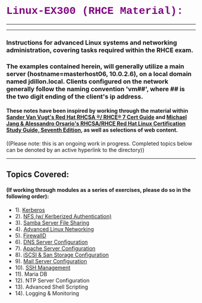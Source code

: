 # <span style="color:purple;font-family:Courier;"> Linux-EX300 (RHCE Material):</span>
<hr><hr>

### Instructions for advanced Linux systems and networking administration, covering tasks required within the RHCE exam.

###  The examples contained herein, will generally utilize a main server (hostname=masterhost06, 10.0.2.6), on a local domain named jdillon.local.  Clients configured on the network generally follow the naming convention 'vm##', where ## is the two digit ending of the client's ip address.

#### These notes have been inspired by working through the material within [Sander Van Vugt's Red Hat RHCSA ®/ RHCE® 7 Cert Guide](https://www.sandervanvugt.com/book-red-hat-rhcsa-rhce-7-cert-guide/) and [Michael Jang & Alessandro Orsario's RHCSA/RHCE Red Hat Linux Certification Study Guide, Seventh Edition](https://www.amazon.com/RHCSA-Linux-Certification-Study-Seventh/dp/0071841962), as well as selections of web content.

((Please note: this is an ongoing work in progress.  Completed topics below can be denoted by an active hyperlink to the directory))<hr>

## Topics Covered:

#### (If working through modules as a series of exercises, please do so in the following order):

* 1). [Kerberos](Kerberos/KerberosNotes)
* 2). [NFS (w/ Kerberized Authentication)](NFS/KerberizedNFSNotes)
* 3). [Samba Server File Sharing](SMB/Samba_Notes)
* 4). [Advanced Linux Networking](Adv_Networking/Advanced_Networking)
* 5). [FirewallD](FirewallD/FirewallD_Notes)
* 6). [DNS Server Configuration](DNS/DNS_Notes)
* 7). [Apache Server Configuration](Apache/Apache_Notes)
* 8). [iSCSI & San Storage Configuration](iSCSI_SAN_Storage/iSCSI_Notes)
* 9). [Mail Server Configuration](Mail_Server/Mail_Server_Notes)
* 10). [SSH Management](SSH_Managment/SSH_Notes)
* 11). Maria DB 
* 12). NTP Server Configuration
* 13). Advanced Shell Scripting
* 14). Logging & Monitoring
